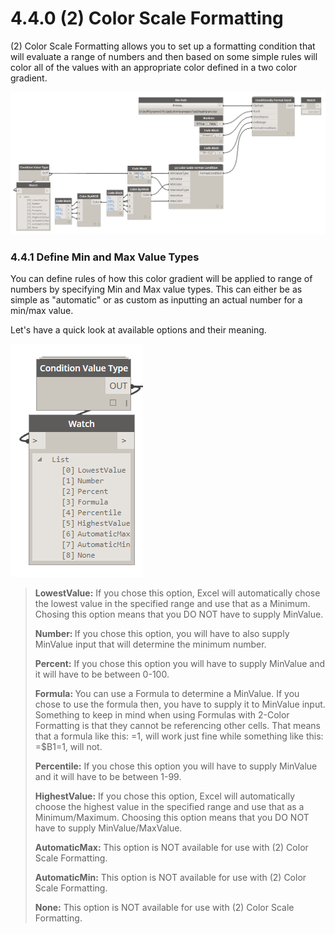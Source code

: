 # 4.4.0 (2) Color Scale Formatting

(2) Color Scale Formatting allows you to set up a formatting condition that will evaluate a range of numbers and then based on some simple rules will color all of the values with an appropriate color defined in a two color gradient.

![](2color1.png)

### 4.4.1 Define Min and Max Value Types

You can define rules of how this color gradient will be applied to range of numbers by specifying Min and Max value types. This can either be as simple as "automatic" or as custom as inputting an actual number for a min/max value. 

Let's have a quick look at available options and their meaning. 

![](2color12png.png)

<blockquote>
<p><b> LowestValue:</b> If you chose this option, Excel will automatically chose the lowest value in the specified range and use that as a Minimum. Chosing this option means that you DO NOT have to supply MinValue. </p>
<p><b> Number: </b> If you chose this option, you will have to also supply MinValue input that will determine the minimum number. 
<p><b>Percent:</b> If you chose this option you will have to supply MinValue and it will have to be between 0-100. </p>
<p><b> Formula: </b> You can use a Formula to determine a MinValue. If you chose to use the formula then, you have to supply it to MinValue input. Something to keep in mind when using Formulas with 2-Color Formatting is that they cannot be referencing other cells. That means that a formula like this: =1, will work just fine while something like this: =$B1=1, will not.</p>
<p><b> Percentile:</b> If you chose this option you will have to supply MinValue and it will have to be between 1-99. </p> 
<p><b> HighestValue:</b> If you chose this option, Excel will automatically choose the highest value in the specified range and use that as a Minimum/Maximum. Choosing this option means that you DO NOT have to supply MinValue/MaxValue. </p>
<p><b> AutomaticMax:</b> This option is NOT available for use with (2) Color Scale Formatting. </p>
<p><b> AutomaticMin:</b> This option is NOT available for use with (2) Color Scale Formatting. </p>
<p><b> None:</b> This option is NOT available for use with (2) Color Scale Formatting. </p>
</blockquote>